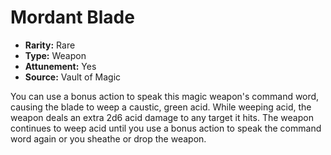 # Mordant Blade

- **Rarity:** Rare
- **Type:** Weapon
- **Attunement:** Yes
- **Source:** Vault of Magic

You can use a bonus action to speak this magic weapon's command word, causing the blade to weep a caustic, green acid. While weeping acid, the weapon deals an extra 2d6 acid damage to any target it hits. The weapon continues to weep acid until you use a bonus action to speak the command word again or you sheathe or drop the weapon.
